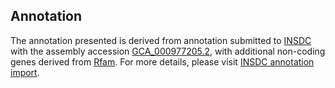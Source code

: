 

Annotation
----------

The annotation presented is derived from annotation submitted to
[INSDC](http://www.insdc.org) with the assembly accession
[GCA\_000977205.2](http://www.ebi.ac.uk/ena/data/view/GCA_000977205.2),
with additional non-coding genes derived from
[Rfam](http://rfam.xfam.org/). For more details, please visit [INSDC
annotation
import](http://ensemblgenomes.org/info/data/insdc_annotation).
